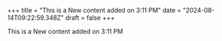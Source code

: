 +++
title = "This is a New content added on 3:11 PM"
date = "2024-08-14T09:22:59.348Z"
draft = false
+++

  This is a New content added on 3:11 PM
        